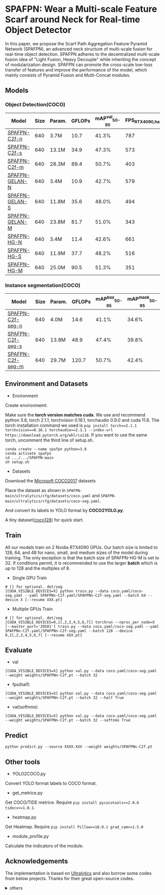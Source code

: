 # SPAFPN: Wear a Multi-scale Feature Scarf around Neck for Real-time Object Detector
In this paper, we propose the Scarf Path Aggregation Feature Pyramid Network (SPAFPN), an advanced neck structure of multi-scale fusion for real-time object detection. SPAFPN adheres to the decentralized multi-scale fusion idea of "Light Fusion, Heavy Decouple" while inheriting the concept of modularization design. SPAFPN can promote the cross-scale low-loss transfer of features and improve the performance of the model, which mainly consists of Pyramid Fusion and Multi-Concat modules.
## Models
### Object Detection(COCO)

|Model|Size|Param.|GFLOPs|mAP<sup>val</sup><sub>50-95</sub>|FPS<sub>RTX4090,half,b32,pytorch</sub>|
|-|-|-|-|-|-|
|[SPAFPN-C2f-n](https://github.com/ztbian-bzt/SPAFPN-assets/releases/download/v0.0.0-beta/SPAFPNn-C2f.pt)|640|3.7M|10.7|41.3%|787|
|[SPAFPN-C2f-s](https://github.com/ztbian-bzt/SPAFPN-assets/releases/download/v0.0.0-beta/SPAFPNs-C2f.pt)|640|13.1M|34.9|47.3%|573|
|[SPAFPN-C2f-m](https://github.com/ztbian-bzt/SPAFPN-assets/releases/download/v0.0.0-beta/SPAFPNm-C2f.pt)|640|28.3M|89.4|50.7%|403|
|[SPAFPN-GELAN-N](https://github.com/ztbian-bzt/SPAFPN-assets/releases/download/v0.0.0-beta/SPAFPNn-GELAN.pt)|640|3.4M|10.9|42.7%|579|
|[SPAFPN-GELAN-S](https://github.com/ztbian-bzt/SPAFPN-assets/releases/download/v0.0.0-beta/SPAFPNs-GELAN.pt)|640|11.8M|35.6|48.0%|494|
|[SPAFPN-GELAN-M](https://github.com/ztbian-bzt/SPAFPN-assets/releases/download/v0.0.0-beta/SPAFPNm-GELAN.pt)|640|23.8M|81.7|51.0%|343|
|[SPAFPN-HG-N](https://github.com/ztbian-bzt/SPAFPN-assets/releases/download/v0.0.0-beta/SPAFPNn-HG.pt)|640|3.4M|11.4|42.6%|661|
|[SPAFPN-HG-S](https://github.com/ztbian-bzt/SPAFPN-assets/releases/download/v0.0.0-beta/SPAFPNs-HG.pt)|640|11.9M|37.7|48.2%|516|
|[SPAFPN-HG-M](https://github.com/ztbian-bzt/SPAFPN-assets/releases/download/v0.0.0-beta/SPAFPNm-HG.pt)|640|25.0M|90.5|51.3%|351|


### Instance segmentation(COCO)
|Model|Size|Param.|GFLOPs|mAP<sup>box</sup><sub>50-95</sub>|mAP<sup>mask</sup><sub>50-95</sub>
|-|-|-|-|-|-|
|[SPAFPN-C2f-seg-n](https://github.com/ztbian-bzt/SPAFPN-assets/releases/download/v0.0.0-beta/SPAFPNn-C2f-seg.pt)|640|4.0M|14.6|41.1%|34.6%|
|[SPAFPN-C2f-seg-s](https://github.com/ztbian-bzt/SPAFPN-assets/releases/download/v0.0.0-beta/SPAFPNs-C2f-seg.pt)|640|13.8M|48.9|47.4%|39.8%|
|[SPAFPN-C2f-seg-m](https://github.com/ztbian-bzt/SPAFPN-assets/releases/download/v0.0.0-beta/SPAFPNm-C2f-seg.pt)|640|29.7M|120.7|50.7%|42.4%|


## Environment and Datasets
- Environment

Create environmemt. 

Make sure the **torch version matches cuda**.
We use and recommend python 3.8,  torch 2.1.1, torchvision 0.16.1, torchaudio 0.9.0 and cuda 11.8.
The torch installation command we used is `pip install torch==2.1.1 torchvision==0.16.1 torchaudio==2.1.1 --index-url https://download.pytorch.org/whl/cu118`. If you want to use the same torch, uncomment the third line of setup.sh.

```
conda create --name spafpn python=3.8
conda activate spafpn
cd .../.../SPAFPN-main
sh setup.sh
```
- Datasets

Download the [Microsoft COCO2017](http://cocodataset.org) datasets

Place the dataset as shown in `SPAFPN-main/ultralytics/cfg/datasets/coco.yaml` and `SPAFPN-main/ultralytics/cfg/datasets/coco-seg.yaml`.

And convert its labels to YOLO format by **COCO2YOLO.py**.

A tiny dataset([coco128](https://github.com/ztbian-bzt/SPAFPN-assets/releases/download/v0.0.0-beta/coco128.rar)) for quick start.


## Train
All our models train on 2 Nvidia RTX4090 GPUs. Our batch size is limited to 128, 64, and 48 for nano, small, and medium sizes of the model during training. The only exception is that the batch size of SPAFPN-HG-M is set to 32. If conditions permit, it is recommended to use the larger **batch** which is up to 128 and the multiples of 8. 

- Single GPU Train
```
# [] for optional. det/seg
[CUDA_VISIBLE_DEVICES=X] python train.py --data coco.yaml/coco-seg.yaml --yaml SPAFPNn-C2f.yaml/SPAFPNn-C2f-seg.yaml --batch 64 --device X [--resume XXX.pt]
```
- Multiple GPUs Train
```
# [] for optional. det/seg
[CUDA_VISIBLE_DEVICES=0,1[,2,3,4,5,6,7]] torchrun --nproc_per_node=X  [--master_port='29501'] train.py --data coco.yaml/coco-seg.yaml --yaml SPAFPNn-C2f.yaml/SPAFPNn-C2f-seg.yaml --batch 128 --device 0,1[,2,3,4,5,6,7] [--resume XXX.pt]
```

## Evaluate
- val
```
[CUDA_VISIBLE_DEVICES=X] python val.py --data coco.yaml/coco-seg.yaml --weight weights/SPAFPNn-C2f.pt --batch 32
```  
- fps(half)
```
[CUDA_VISIBLE_DEVICES=X] python val.py --data coco.yaml/coco-seg.yaml --weight weights/SPAFPNn-C2f.pt --batch 32 --half True
```  
- val(softnms)
```
[CUDA_VISIBLE_DEVICES=X] python val.py --data coco.yaml/coco-seg.yaml --weight weights/SPAFPNn-C2f.pt --batch 32 --softnms True
```

## Predict
```
python predict.py --source XXXX.XXX --weight weights/SPAFPNn-C2f.pt
```

## Other tools
- YOLO2COCO.py

Convert YOLO format labels to COCO format.

- get_metrice.py

Get COCO/TIDE metrice. Require `pip install pycocotools>=2.0.6 tidecv>=1.0.1`.

- heatmap.py

Get Heatmap. Require `pip install Pillow>=10.0.1 grad_cam>=1.5.0`

- module_profile.py

Calculate the indicators of the module.

## Acknowledgements
The implementation is based on [Ultralytics](https://github.com/ultralytics/ultralytics) and also borrow some codes from below projects. Thanks for their great open-source codes.

<details><summary>others</summary>

* [DCN](https://github.com/OpenGVLab/InternImage/tree/master/detection)
* [HGBlock](https://github.com/PaddlePaddle/PaddleClas)
* [GElan](https://github.com/WongKinYiu/yolov9)
* [Dysample](https://github.com/tiny-smart/dysample)

</details>

